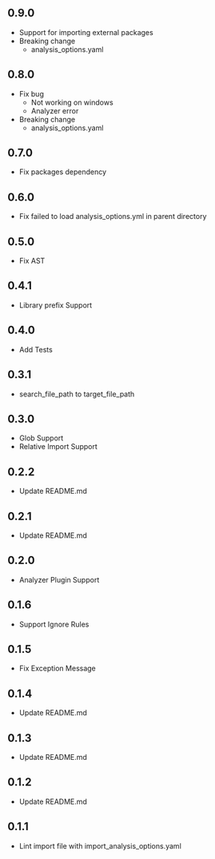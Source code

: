 ## 0.9.0

- Support for importing external packages
- Breaking change
  - analysis_options.yaml

## 0.8.0

- Fix bug
  - Not working on windows
  - Analyzer error
- Breaking change
  - analysis_options.yaml

## 0.7.0

- Fix packages dependency

## 0.6.0

- Fix failed to load analysis_options.yml in parent directory

## 0.5.0

- Fix AST

## 0.4.1

- Library prefix Support

## 0.4.0

- Add Tests

## 0.3.1

- search_file_path to target_file_path

## 0.3.0

- Glob Support
- Relative Import Support

## 0.2.2

- Update README.md

## 0.2.1

- Update README.md

## 0.2.0

- Analyzer Plugin Support

## 0.1.6

- Support Ignore Rules

## 0.1.5

- Fix Exception Message

## 0.1.4

- Update README.md

## 0.1.3

- Update README.md

## 0.1.2

- Update README.md

## 0.1.1

- Lint import file with import_analysis_options.yaml
